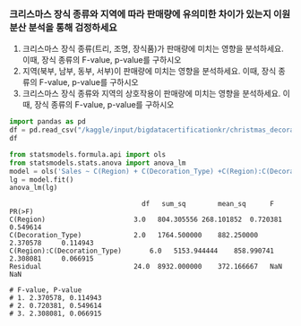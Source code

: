 ### 크리스마스 장식 종류와 지역에 따라 판매량에 유의미한 차이가 있는지 이원 분산 분석을 통해 검정하세요  
1. 크리스마스 장식 종류(트리, 조명, 장식품)가 판매량에 미치는 영향을 분석하세요. 이때, 장식 종류의 F-value, p-value를 구하시오  
2. 지역(북부, 남부, 동부, 서부)이 판매량에 미치는 영향을 분석하세요. 이때, 장식 종류의 F-value, p-value를 구하시오  
3. 크리스마스 장식 종류와 지역의 상호작용이 판매량에 미치는 영향을 분석하세요. 이때, 장식 종류의 F-value, p-value를 구하시오

```python
import pandas as pd 
df = pd.read_csv("/kaggle/input/bigdatacertificationkr/christmas_decoration_sales.csv")
df

from statsmodels.formula.api import ols 
from statsmodels.stats.anova import anova_lm 
model = ols('Sales ~ C(Region) + C(Decoration_Type) +C(Region):C(Decoration_Type)', data = df) 
lg = model.fit() 
anova_lm(lg)

```
```
	                             df	  sum_sq	    mean_sq	     F	     PR(>F)
C(Region)	                   3.0	 804.305556	268.101852	0.720381     0.549614
C(Decoration_Type)	           2.0	 1764.500000	882.250000	2.370578     0.114943
C(Region):C(Decoration_Type)	   6.0	 5153.944444	858.990741	2.308081     0.066915
Residual	                   24.0	 8932.000000	372.166667	 NaN	      NaN

# F-value, P-value
# 1. 2.370578, 0.114943
# 2. 0.720381, 0.549614
# 3. 2.308081, 0.066915
```
